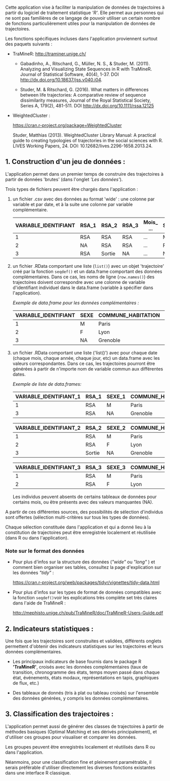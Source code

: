 Cette application vise à faciliter la manipulation de données de trajectoires à partir du logiciel de traitement statistique *'R'*. 
Elle permet aux personnes qui ne sont pas familières de ce langage de pouvoir utiliser un certain nombre de fonctions particulièrement utiles pour la manipulation de données de trajectoires.

Les fonctions spécifiques incluses dans l'application proviennent surtout des paquets suivants : 

 - TraMineR: http://traminer.unige.ch/

   - Gabadinho, A., Ritschard, G., Müller, N. S., & Studer, M. (2011). Analyzing and Visualizing State
       Sequences in R with TraMineR. Journal of Statistical Software, 40(4), 1-37. DOI
       http://dx.doi.org/10.18637/jss.v040.i04.

   - Studer, M. & Ritschard, G. (2016). What matters in differences between life trajectories: A
       comparative review of sequence dissimilarity measures, Journal of the Royal Statistical Society,
       Series A, 179(2), 481-511. DOI http://dx.doi.org/10.1111/rssa.12125

 - WeightedCluster : 

     https://cran.r-project.org/package=WeightedCluster

     Studer, Matthias (2013). WeightedCluster Library Manual: A practical guide to creating typologies
     of trajectories in the social sciences with R. LIVES Working Papers, 24. DOI:
     10.12682/lives.2296-1658.2013.24.

## 1. Construction d'un jeu de données :    

L'application permet dans un premier temps de construire des trajectoires à partir de données 'brutes' (dans l'onglet *'Les données'*).

Trois types de fichiers peuvent être chargés dans l'application :

1. un fichier .csv avec des données au format 'wide' : une colonne par variable et par date, et à la suite une colonne par variable complémentaire.    

   | VARIABLE_IDENTIFIANT | RSA_1 | RSA_2  | RSA_3 | Mois_ ... | SEXE | COMMUNE_HABITATION | ...  |
   | -------------------- | ----- | ------ | ----- | --------- | ---- | ------------------ | ---- |
   | 1                    | RSA   | RSA    | RSA   | ...       | M    | Paris              | ...  |
   | 2                    | NA    | RSA    | RSA   | ...       | F    | Lyon               | ...  |
   | 3                    | RSA   | Sortie | NA    | ...       | NA   | Grenoble           | ...  |

2. un fichier .RData comportant une liste (`list()`) avec un objet 'trajectoire' créé par la fonction `seqdef()` et un data.frame comportant des données complémentaires. Dans ce cas, les noms de ligne (`row.names()`) des trajectoires doivent correspondre avec une colonne de variable d'identifiant individuel dans le data.frame (variable à spécifier dans l'application).    

   *Exemple de data.frame pour les données complémentaires :*

   | VARIABLE_IDENTIFIANT | SEXE | COMMUNE_HABITATION | ...  |
   | -------------------- | ---- | ------------------ | ---- |
   | 1                    | M    | Paris              | ...  |
   | 2                    | F    | Lyon               | ...  |
   | 3                    | NA   | Grenoble           | ...  |

   

3. un fichier .RData comportant une liste ('list()') avec pour chaque date (chaque mois, chaque année, chaque jour, etc) un data.frame avec les valeurs correspondantes. Dans ce cas, les trajectoires pourront être générées à partir de n'importe nom de variable commun aux différentes dates.  

   *Exemple de liste de data.frames:*

   | VARIABLE_IDENTIFIANT_1 | RSA_1 | SEXE_1 | COMMUNE_HABITATION_1 | ...  |
   | ---------------------- | ----- | ------ | -------------------- | ---- |
   | 1                      | RSA   | M      | Paris                | ...  |
   | 3                      | RSA   | NA     | Grenoble             | ...  |

   | VARIABLE_IDENTIFIANT_2 | RSA_2  | SEXE_2 | COMMUNE_HABITATION_2 | ...  |
   | ---------------------- | ------ | ------ | -------------------- | ---- |
   | 1                      | RSA    | M      | Paris                | ...  |
   | 2                      | RSA    | F      | Lyon                 | ...  |
   | 3                      | Sortie | NA     | Grenoble             | ...  |

   | VARIABLE_IDENTIFIANT_3 | RSA_3 | SEXE_3 | COMMUNE_HABITATION_3 | ...  |
   | ---------------------- | ----- | ------ | -------------------- | ---- |
   | 1                      | RSA   | M      | Paris                | ...  |
   | 2                      | RSA   | F      | Lyon                 | ...  |

   Les individus peuvent absents de certains tableaux de données pour certains mois, ou être présents avec  des valeurs manquantes (NA). 



A partir de ces différentes sources, des possibilités de sélection d'individus sont offertes (sélection multi-critères sur tous les types de données). 

Chaque sélection constituée dans l'application et qui a donné lieu à la constitution de trajectoires peut être enregistrée localement et réutilisée (dans R ou dans l'application).

### Note sur le format des données

* Pour plus d'infos sur la structure des données (*"wide"* ou *"long"* ) et comment bien organiser ses tables, consultez la page d'explication sur les données *"tidy"* : 

  https://cran.r-project.org/web/packages/tidyr/vignettes/tidy-data.html

* Pour plus d'infos sur les types de format de données compatibles avec la fonction `seqdef()`voir les explications très complète set très claires dans l'aide de TraMineR : 

  http://mephisto.unige.ch/pub/TraMineR/doc/TraMineR-Users-Guide.pdf



## 2. Indicateurs statistiques :

Une fois que les trajectoires sont construites et validées, différents onglets permettent d'obtenir des indicateurs statistiques sur les trajectoires et leurs données complémentaires.

- Les principaux indicateurs de base fournis dans le package R **'TraMineR'**, croisés avec les données complémentaires (taux de transition, chronogramme des états, temps moyen passé dans chaque état, événements, états modaux, représentations en tapis, graphiques de flux, etc.)

- Des tableaux de donnés (tris à plat ou tableau croisés) sur l'ensemble des données générées, y compris les données complémentaires.

## 3. Classification des trajectoires :

L'application permet aussi de générer des classes de trajectoires à partir de méthodes basiques (Optimal Matching et ses dérivés principalement), et d'utiliser ces groupes pour visualiser et comparer les données.

Les groupes peuvent être enregistrés localement et réutilisés dans R  ou dans l'application. 

Néanmoins, pour une classification fine et pleinement paramétrable, il serais préférable d'utiliser directement les diverses fonctions existantes dans une interface R classique.
